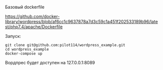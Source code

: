 Базовый dockerfile

https://github.com/docker-library/wordpress/blob/af6cc1c9637878a7d3c59c1a451f202533189b96/latest/php7.4/apache/Dockerfile

Запуск:

	git clone git@github.com:pilot114/wordpress_example.git  
	cd wordpress_example  
	docker-compose up  

Вордпрес будет доступен на 127.0.0.1:8089
